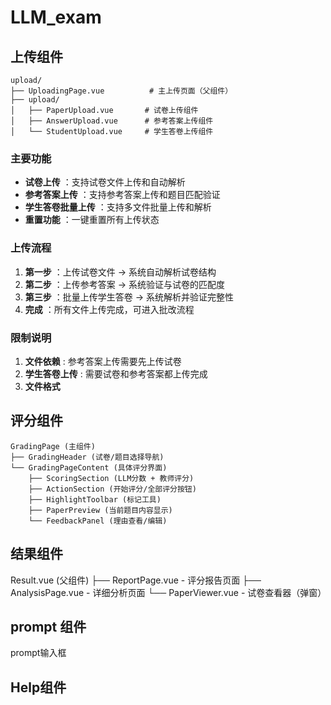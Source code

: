 # LLM_exam

## 上传组件

```
upload/
├── UploadingPage.vue          # 主上传页面（父组件）
├── upload/
│   ├── PaperUpload.vue       # 试卷上传组件
│   ├── AnswerUpload.vue      # 参考答案上传组件
│   └── StudentUpload.vue     # 学生答卷上传组件
```

### 主要功能

* **试卷上传** ：支持试卷文件上传和自动解析
* **参考答案上传** ：支持参考答案上传和题目匹配验证
* **学生答卷批量上传** ：支持多文件批量上传和解析
* **重置功能** ：一键重置所有上传状态

### 上传流程

1. **第一步** ：上传试卷文件 → 系统自动解析试卷结构
2. **第二步** ：上传参考答案 → 系统验证与试卷的匹配度
3. **第三步** ：批量上传学生答卷 → 系统解析并验证完整性
4. **完成** ：所有文件上传完成，可进入批改流程

### 限制说明

1. **文件依赖** : 参考答案上传需要先上传试卷
2. **学生答卷上传** : 需要试卷和参考答案都上传完成
3. **文件格式** 

## 评分组件

```
GradingPage (主组件)
├── GradingHeader (试卷/题目选择导航)
└── GradingPageContent (具体评分界面)
    ├── ScoringSection (LLM分数 + 教师评分)
    ├── ActionSection (开始评分/全部评分按钮)
    ├── HighlightToolbar (标记工具)
    ├── PaperPreview (当前题目内容显示)
    └── FeedbackPanel (理由查看/编辑)

```

## 结果组件

Result.vue (父组件)
├── ReportPage.vue - 评分报告页面
├── AnalysisPage.vue - 详细分析页面
└── PaperViewer.vue - 试卷查看器（弹窗）

## prompt 组件

prompt输入框

## Help组件
